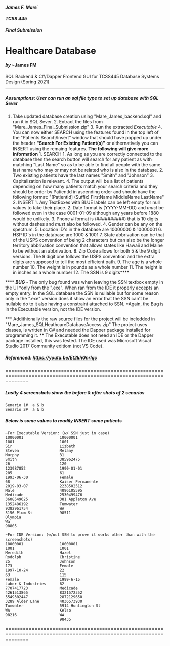 #### *James F. Mare`*
#### *TCSS 445*
#### *Final Submission*

# **Healthcare Database**
#### *by* **~James FM**

SQL Backend &amp; C#/Dapper Frontend GUI for TCSS445 Database Systems Design (Spring 2021)

 - - - - - - - - - - - - - - - - - - - - - - - - - - - - - - - - - - - - - - - - - - - - - - - - - - - - - - - -

##### Assumptions: User can run an sql file type to set up database with SQL Sever

1. Take updated database creation using "Mare_James_backend.sql" and run it in SQL Sever.
		 2. Extract the files from "Mare_James_Final_Submission.zip"
		 3. Run the extracted *Executable*
		 4. You can now either SEARCH using the features found in the top left of the "Patients Search/Insert" window 
			that should have popped up under the header **"Search For Existing Patient(s)"** or althernatively you 
			can INSERT using the remaing features. **The following will give more information**
			1. SEARCH
				1. As long as you are correctly connected to the database then the search button will search for any 
					patient as with matching "Last Name" so as to be able to find all people with the same last name
					who may or may not be related who is also in the database.
				2. Two existing patients have the last names "Smith" and "Johnson"
				3. Capitalization is relevant.
				4. The output will be a list of patients depending on how many patients match your search criteria 
					and they should be order by PatientId in ascending order and should have the following format:
					"[PatientId] (Suffix) FirstName MiddleName LastName"
			2. INSERT
				1. Any TextBoxes with BLUE labels can be left empty for null values to take their place.
				2. Date format is (YYYY-MM-DD) and *must* be followed even in the case 0001-01-09 although any years 
					before 1880 would be unlikely.
				3. Phone # format is (##########) that is 10 digits without dashes and *must* also be followed.
				4. Gender can be any on the spectrum.
				5. Location ID's in the database are 10000000 & 10000001
				6. HSP ID's in the database are 1000 & 1001
				7. State abbrivation can be that of the USPS convention of being 2 characters but can also be the 
					longer territory abbrivation convention that allows states like Hawaii and Maine to be without
					an abbrivation.
				8. Zip Code allows for both 5 & the 9 digit versions. The 9 digit one follows the USPS convention and 
					the extra digits are supposed to tell the most efficient path.
				9. The age is a whole number
				10. The weight is in pounds as a whole number
				11. The height is in inches as a whole number
				12. The SSN is 9 digits****
					
			
 **** ***BUG*** - The only bug found was when leaving the SSN textbox empty in the UI *only from the ".exe". When ran from
the IDE it properly accepts an empty entry. In the SQL database the SSN is nullable but for some reason
only in the ".exe" version does it show an error that the SSN can't be nullable do to it also having a 
constraint attached to SSN. *Again, the Bug is in the Executable version, not the IDE version.


 *** Addithionally the raw source files for the project will be incledded in "Mare_James_SQLHeathcareDatabaseAccess.zip"
	The project uses classes, is written in C# and needed the Dapper package installed for programming it. ** The 
	Executable does not need an IDE or the Dapper package installed, this was tested. The IDE used was Microsoft
	Visual Studio 2017 Community editiom (not VS Code). 

##### Referenced: https://youtu.be/Et2khGnrIqc

====================================================================================================================
##### Lastly 4 screenshots show the before & after shots of 2 senarios
	Senario 1#	a & b
	Senario 2#	a & b


##### Below is some values to readily INSERT some patients

	~For Executable Version: (w/ SSN just in case)
	10000001				10000001
	1001					1001
	Sir						Lizbeth
	Steven					Melany
	Murphy					31
	Smith					385962475
	26						120
	123987852				1990-01-01
	205						61
	1993-06-30				Female
	68						Kaiser Permanente
	2019-03-07				2238502512
	Male					4096105595
	Medicade				2530499476
	3608549625				381 Appleton Ave
	1352486192				Tumwater
	9382961754				WA
	5156 Plum St			98511
	Olympia					
	Wa						
	98805					

	~For IDE Version: (w/out SSN to prove it works other than with the screenshots)
	10000001				10000001
	1001					1001
	Meredith				Hazel
	Rodolph					Christine
	25						Johnson
	173						Female
	1997-10-24				22
	63						115
	Female					1999-6-15
	Labor & Industries		62
	7707417723				Medicade
	4261513865				8321572352
	5549302447				2872129650
	3289 Alder Lane			4036573930
	Tumwater				5914 Huntington St
	WA						Kelso
	98216					WA
							98435

====================================================================================================================

